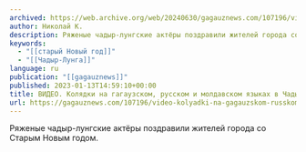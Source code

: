 ```yaml
---
archived: https://web.archive.org/web/20240630/gagauznews.com/107196/video-kolyadki-na-gagauzskom-russkom-i-moldavskom-yazykah-v-chadyr-lunge-na-staryj-novyj-god.html
author: Николай К.
description: Ряженые чадыр-лунгские актёры поздравили жителей города со Старым Новым годом.
keywords:
  - "[[старый Новый год]]"
  - "[[Чадыр-Лунга]]"
language: ru
publication: "[[gagauznews]]"
published: 2023-01-13T14:59:10+00:00
title: ВИДЕО. Колядки на гагаузском, русском и молдавском языках в Чадыр-Лунге на Старый новый год
url: https://gagauznews.com/107196/video-kolyadki-na-gagauzskom-russkom-i-moldavskom-yazykah-v-chadyr-lunge-na-staryj-novyj-god.html
---
```


Ряженые чадыр-лунгские актёры поздравили жителей города со Старым Новым годом.